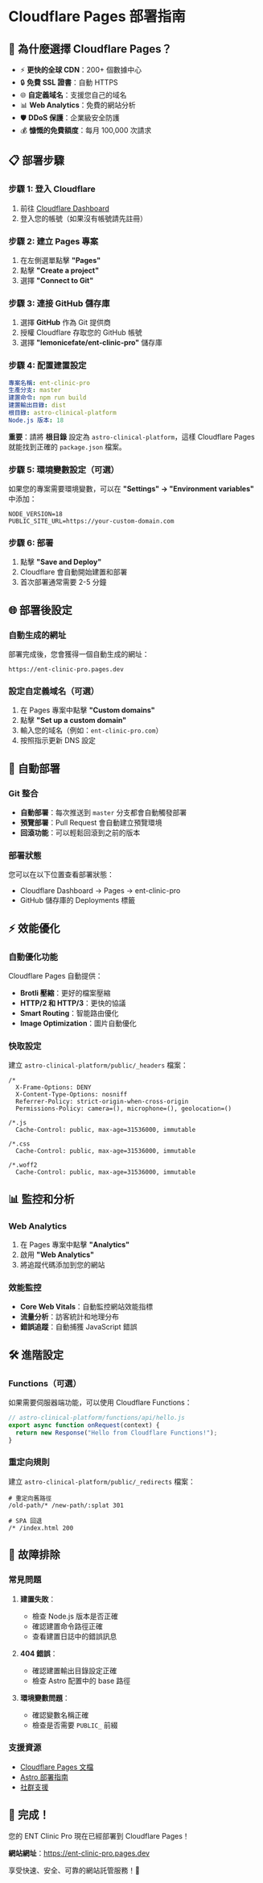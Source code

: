 # Cloudflare Pages 部署指南

## 🚀 為什麼選擇 Cloudflare Pages？

- ⚡ **更快的全球 CDN**：200+ 個數據中心
- 🔒 **免費 SSL 證書**：自動 HTTPS
- 🌐 **自定義域名**：支援您自己的域名
- 📊 **Web Analytics**：免費的網站分析
- 🛡️ **DDoS 保護**：企業級安全防護
- 💰 **慷慨的免費額度**：每月 100,000 次請求

## 📋 部署步驟

### 步驟 1: 登入 Cloudflare

1. 前往 [Cloudflare Dashboard](https://dash.cloudflare.com/)
2. 登入您的帳號（如果沒有帳號請先註冊）

### 步驟 2: 建立 Pages 專案

1. 在左側選單點擊 **"Pages"**
2. 點擊 **"Create a project"**
3. 選擇 **"Connect to Git"**

### 步驟 3: 連接 GitHub 儲存庫

1. 選擇 **GitHub** 作為 Git 提供商
2. 授權 Cloudflare 存取您的 GitHub 帳號
3. 選擇 **"lemonicefate/ent-clinic-pro"** 儲存庫

### 步驟 4: 配置建置設定

```yaml
專案名稱: ent-clinic-pro
生產分支: master
建置命令: npm run build
建置輸出目錄: dist
根目錄: astro-clinical-platform
Node.js 版本: 18
```

**重要**：請將 **根目錄** 設定為 `astro-clinical-platform`，這樣 Cloudflare Pages 就能找到正確的 `package.json` 檔案。

### 步驟 5: 環境變數設定（可選）

如果您的專案需要環境變數，可以在 **"Settings" → "Environment variables"** 中添加：

```
NODE_VERSION=18
PUBLIC_SITE_URL=https://your-custom-domain.com
```

### 步驟 6: 部署

1. 點擊 **"Save and Deploy"**
2. Cloudflare 會自動開始建置和部署
3. 首次部署通常需要 2-5 分鐘

## 🌐 部署後設定

### 自動生成的網址

部署完成後，您會獲得一個自動生成的網址：
```
https://ent-clinic-pro.pages.dev
```

### 設定自定義域名（可選）

1. 在 Pages 專案中點擊 **"Custom domains"**
2. 點擊 **"Set up a custom domain"**
3. 輸入您的域名（例如：`ent-clinic-pro.com`）
4. 按照指示更新 DNS 設定

## 🔄 自動部署

### Git 整合

- **自動部署**：每次推送到 `master` 分支都會自動觸發部署
- **預覽部署**：Pull Request 會自動建立預覽環境
- **回滾功能**：可以輕鬆回滾到之前的版本

### 部署狀態

您可以在以下位置查看部署狀態：
- Cloudflare Dashboard → Pages → ent-clinic-pro
- GitHub 儲存庫的 Deployments 標籤

## ⚡ 效能優化

### 自動優化功能

Cloudflare Pages 自動提供：
- **Brotli 壓縮**：更好的檔案壓縮
- **HTTP/2 和 HTTP/3**：更快的協議
- **Smart Routing**：智能路由優化
- **Image Optimization**：圖片自動優化

### 快取設定

建立 `astro-clinical-platform/public/_headers` 檔案：

```
/*
  X-Frame-Options: DENY
  X-Content-Type-Options: nosniff
  Referrer-Policy: strict-origin-when-cross-origin
  Permissions-Policy: camera=(), microphone=(), geolocation=()

/*.js
  Cache-Control: public, max-age=31536000, immutable

/*.css
  Cache-Control: public, max-age=31536000, immutable

/*.woff2
  Cache-Control: public, max-age=31536000, immutable
```

## 📊 監控和分析

### Web Analytics

1. 在 Pages 專案中點擊 **"Analytics"**
2. 啟用 **"Web Analytics"**
3. 將追蹤代碼添加到您的網站

### 效能監控

- **Core Web Vitals**：自動監控網站效能指標
- **流量分析**：訪客統計和地理分布
- **錯誤追蹤**：自動捕獲 JavaScript 錯誤

## 🛠️ 進階設定

### Functions（可選）

如果需要伺服器端功能，可以使用 Cloudflare Functions：

```javascript
// astro-clinical-platform/functions/api/hello.js
export async function onRequest(context) {
  return new Response("Hello from Cloudflare Functions!");
}
```

### 重定向規則

建立 `astro-clinical-platform/public/_redirects` 檔案：

```
# 重定向舊路徑
/old-path/* /new-path/:splat 301

# SPA 回退
/* /index.html 200
```

## 🔧 故障排除

### 常見問題

1. **建置失敗**：
   - 檢查 Node.js 版本是否正確
   - 確認建置命令路徑正確
   - 查看建置日誌中的錯誤訊息

2. **404 錯誤**：
   - 確認建置輸出目錄設定正確
   - 檢查 Astro 配置中的 base 路徑

3. **環境變數問題**：
   - 確認變數名稱正確
   - 檢查是否需要 `PUBLIC_` 前綴

### 支援資源

- [Cloudflare Pages 文檔](https://developers.cloudflare.com/pages/)
- [Astro 部署指南](https://docs.astro.build/en/guides/deploy/cloudflare/)
- [社群支援](https://community.cloudflare.com/)

## 🎉 完成！

您的 ENT Clinic Pro 現在已經部署到 Cloudflare Pages！

**網站網址**：https://ent-clinic-pro.pages.dev

享受快速、安全、可靠的網站託管服務！🚀